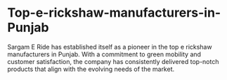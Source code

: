 # Top-e-rickshaw-manufacturers-in-Punjab
Sargam E Ride has established itself as a pioneer in the top e rickshaw manufacturers in Punjab. With a commitment to green mobility and customer satisfaction, the company has consistently delivered top-notch products that align with the evolving needs of the market.
